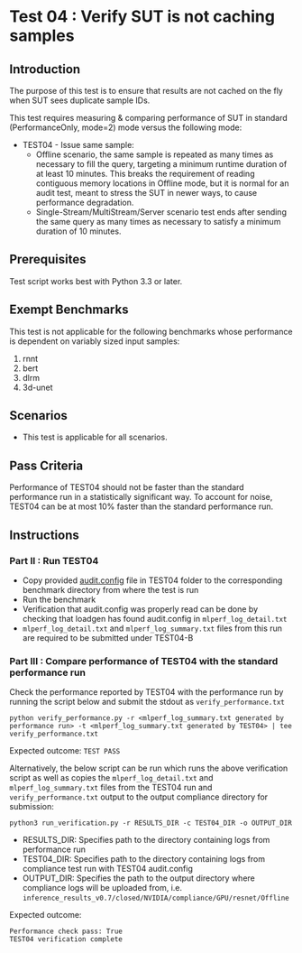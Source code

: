 # Test 04 : Verify SUT is not caching samples
## Introduction

The purpose of this test is to ensure that results are not cached on the fly when SUT sees duplicate sample IDs.

This test requires measuring & comparing performance of SUT in standard (PerformanceOnly, mode=2) mode versus
the following mode:

- TEST04 - Issue same sample: 
	- Offline scenario, the same sample is repeated as many times as necessary to fill the query, targeting a minimum runtime duration of
                                              at least 10 minutes. This breaks the requirement
                                              of reading contiguous memory locations in Offline mode, but it is normal for an audit test, meant to 
                                              stress the SUT in newer ways, to cause performance degradation.
	- Single-Stream/MultiStream/Server scenario test ends after sending the same query as many times as necessary to satisfy a minimum duration of 10 minutes.

## Prerequisites
Test script works best with Python 3.3 or later.

## Exempt Benchmarks
This test is not applicable for the following benchmarks whose performance is dependent on variably sized input samples:
 1. rnnt
 2. bert
 3. dlrm
 4. 3d-unet

## Scenarios

 - This test is applicable for all scenarios.

## Pass Criteria
Performance of TEST04 should not be faster than the standard performance run in a statistically significant way. To account for noise, TEST04 can be at most 10% faster than the standard performance run.

## Instructions

### Part II : Run TEST04
 - Copy provided [audit.config](https://github.com/mlperf/inference/blob/master/v0.7/compliance/nvidia/TEST04/audit.config) file in TEST04 folder to the corresponding benchmark directory from where the test is run
 - Run the benchmark
 - Verification that audit.config was properly read can be done by checking that loadgen has found audit.config in `mlperf_log_detail.txt`
 - `mlperf_log_detail.txt` and `mlperf_log_summary.txt` files from this run are required to be submitted under TEST04-B

### Part III : Compare performance of TEST04 with the standard performance run

 
Check the performance reported by TEST04 with the performance run by running the script below and submit the stdout as `verify_performance.txt` 

	python verify_performance.py -r <mlperf_log_summary.txt generated by performance run> -t <mlperf_log_summary.txt generated by TEST04> | tee verify_performance.txt

Expected outcome:
	`TEST PASS`

Alternatively, the below script can be run which runs the above verification script as well as copies the `mlperf_log_detail.txt` and `mlperf_log_summary.txt` files from the TEST04 run and `verify_performance.txt` output to the output compliance directory for submission:

`python3 run_verification.py -r RESULTS_DIR -c TEST04_DIR -o OUTPUT_DIR`

 - RESULTS_DIR: Specifies path to the directory containing logs from performance run
 - TEST04_DIR: Specifies path to the directory containing logs from compliance test run with TEST04 audit.config
 - OUTPUT_DIR: Specifies the path to the output directory where compliance logs will be uploaded from, i.e. `inference_results_v0.7/closed/NVIDIA/compliance/GPU/resnet/Offline`


Expected outcome:

    Performance check pass: True             
    TEST04 verification complete        


